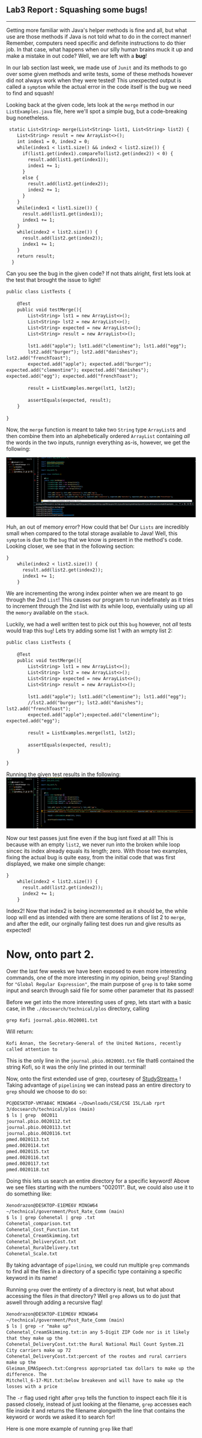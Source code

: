## Lab3 Report : Squashing some bugs!
***
Getting more familiar with Java's helper methods is fine and all, but what use are those methods if Java is not told what to do in the correct manner! Remember, computers need specific and definite instructions to do thier job. In that case, what happens when our silly human brains muck it up and make a mistake in out code? Well, we are left with a **bug**!

In our lab section last week, we made use of `Junit` and its methods to go over some given methods and write tests, some of these methods however did not always work when they were tested! This unexpected output is called a `symptom` while the actual error in the code itself is the bug we need to find and squash!

Looking back at the given code, lets look at the `merge` method in our `ListExamples.java` file, here we'll spot a simple bug, but a code-breaking bug nonetheless.
```
 static List<String> merge(List<String> list1, List<String> list2) {
    List<String> result = new ArrayList<>();
    int index1 = 0, index2 = 0;
    while(index1 < list1.size() && index2 < list2.size()) {
      if(list1.get(index1).compareTo(list2.get(index2)) < 0) {
        result.add(list1.get(index1));
        index1 += 1;
      }
      else {
        result.add(list2.get(index2));
        index2 += 1;
      }
    }
    while(index1 < list1.size()) {
      result.add(list1.get(index1));
      index1 += 1;
    }
    while(index2 < list2.size()) {
      result.add(list2.get(index2));
      index1 += 1;
    }
    return result;
  }
```

Can you see the bug in  the given code? If not thats alright, first lets look at the test that brought the issue to light!

```
public class ListTests {
    
    @Test
    public void testMerge(){
        List<String> lst1 = new ArrayList<>();
        List<String> lst2 = new ArrayList<>();
        List<String> expected = new ArrayList<>();
        List<String> result = new ArrayList<>();

        lst1.add("apple"); lst1.add("clementine"); lst1.add("egg");
        lst2.add("burger"); lst2.add("danishes"); lst2.add("frenchToast");
        expected.add("apple"); expected.add("burger"); expected.add("clementine"); expected.add("danishes"); expected.add("egg"); expected.add("frenchToast");

        result = ListExamples.merge(lst1, lst2);

        assertEquals(expected, result);
    }

}
```

Now, the `merge` function is meant to take two `String` type `ArrayList`s and then combine them into an alphebetically ordered `ArrayList` containing *all* the words in the two inputs, runnign everything as-is, however, we get the following:

![Image](Lab3ErrorPic.png)

Huh, an out of memory error? How could that be! Our `Lists` are incredibly small when compared to the total storage available to Java! Well, this `symptom` is due to the `bug` that we know is present in the method's code.
Looking closer, we see that in the following section:
```
}
    while(index2 < list2.size()) {
      result.add(list2.get(index2));
      index1 += 1;
    }
```
We are incrementing the wrong index pointer when we are meant to go through the 2nd `List`! This causes our program to run indefinately as it tries to increment through the 2nd list with its while loop, eventuially using up all the `memory` available on the `stack`.

Luckily, we had a well written test to pick out this `bug` however, not *all* tests would trap this `bug`! Lets try adding some list 1 with an wmpty list 2:

```
public class ListTests {
    
    @Test
    public void testMerge(){
        List<String> lst1 = new ArrayList<>();
        List<String> lst2 = new ArrayList<>();
        List<String> expected = new ArrayList<>();
        List<String> result = new ArrayList<>();

        lst1.add("apple"); lst1.add("clementine"); lst1.add("egg");
        //lst2.add("burger"); lst2.add("danishes"); lst2.add("frenchToast");
        expected.add("apple");expected.add("clementine");  expected.add("egg");

        result = ListExamples.merge(lst1, lst2);

        assertEquals(expected, result);
    }

}
```
Running the given test results in the following:
![Image](Lab3FalsePass.png)

Now our test passes just fine even if the bug isnt fixed at all! This is because with an empty `list2`, we never run into the broken while loop sincec its index already equals its length; zero.
With those two examples, fixing the actual bug is quite easy, from the initial code that was first displayed, we make one simple change:
```
}
    while(index2 < list2.size()) {
      result.add(list2.get(index2));
      index2 += 1;
    }
```
Index2! Now that index2 is being incrememnted as it should be, the while loop will end as intended with there are some iterations of list 2 to `merge`, and after the edit, our orginally failing test does run and give results as expected!


# **Now, onto part 2.**
Over the last few weeks we have been exposed to even more interesting commands, one of the more interesting in my opinion, being `grep`! Standing for `"Global Regular Expression"`, the main purpose of `grep` is to take some input and search through said file for some other parameter that its passed!

Before we get into the more interesting uses of grep, lets start with a basic case, in the `./docsearch/technical/plos` directory, calling
```
grep Kofi journal.pbio.0020001.txt
```
Will return:
```
Kofi Annan, the Secretary-General of the United Nations, recently called attention to
```
This is the only line in the `journal.pbio.0020001.txt` file that6 contained the string Kofi, so it was the only line printed in our terminal!

Now, onto the first extended use of grep, courtesey of [StudyStream+](https://www.youtube.com/watch?v=zK5pGrPd_Zc&t=85s) !
Taking advantage of `pipelining` we can instead pass an entire directory to `grep` should we choose to do so:

```
PC@DESKTOP-VM7AB4C MINGW64 ~/Downloads/CSE/CSE 15L/Lab rprt 3/docsearch/technical/plos (main)
$ ls | grep  002011
journal.pbio.0020112.txt
journal.pbio.0020113.txt
journal.pbio.0020116.txt
pmed.0020113.txt
pmed.0020114.txt
pmed.0020115.txt
pmed.0020116.txt
pmed.0020117.txt
pmed.0020118.txt
```
Doing this lets us search an entire directory for a specific keyword! Above we see files starting with the numbers "002011".
But, we could also use it to do something like:
```
Xenodrazon@DESKTOP-E1EME6V MINGW64 ~/technical/government/Post_Rate_Comm (main)
$ ls | grep Cohenetal | grep .txt
Cohenetal_comparison.txt
Cohenetal_Cost_Function.txt
Cohenetal_CreamSkimming.txt
Cohenetal_DeliveryCost.txt
Cohenetal_RuralDelivery.txt
Cohenetal_Scale.txt
```
By taking advantage of `pipelining`, we could run multiple `grep` commands to find all the files in a directory of a specific type containing a specific keyword in its name!


Running `grep` over the entirety of a directory is neat, but what about accessing the files *in* that directory?
Well `grep` allows us to do just that aswell through adding a recursive flag!
```
Xenodrazon@DESKTOP-E1EME6V MINGW64 ~/technical/government/Post_Rate_Comm (main)
$ ls | grep -r "make up"
Cohenetal_CreamSkimming.txt:in any 5-Digit ZIP Code nor is it likely that they make up the
Cohenetal_DeliveryCost.txt:the Rural National Mail Count System.21 City carriers make up 72
Cohenetal_DeliveryCost.txt:percent of the routes and rural carriers make up the
Gleiman_EMASpeech.txt:Congress appropriated tax dollars to make up the difference. The
Mitchell_6-17-Mit.txt:below breakeven and will have to make up the losses with a price
```
The `-r` flag used right after `grep` tells the function to inspect each file it is passed closely, instead of just looking at the filename, `grep` accesses each file inside it and returns the filename alongwith the line that contains the keyword or words we asked it to search for!

Here is one more example of running `grep` like that!
